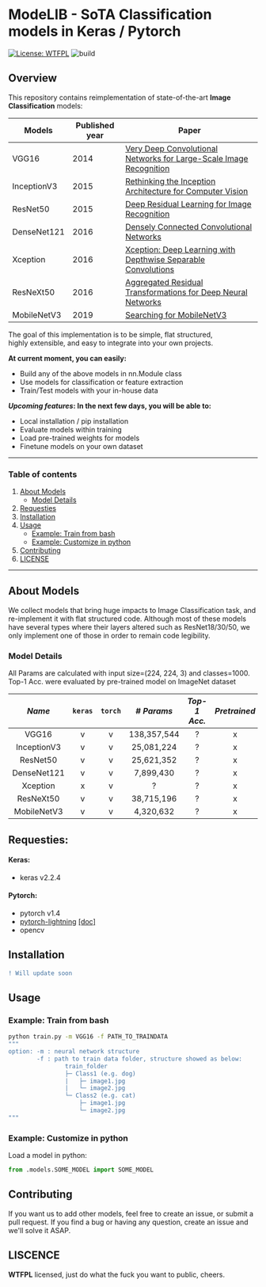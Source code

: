 # ModeLIB - SoTA Classification models in Keras / Pytorch
[![License: WTFPL](https://img.shields.io/badge/License-WTFPL-lightgrey.svg)](http://www.wtfpl.net/about/)
![build](https://img.shields.io/badge/build-unstable-orange.svg)

## Overview
This repository contains reimplementation of state-of-the-art **Image Classification** models:

| **Models**| **Published year**| **Paper**  |
|------|-------------| -----|
| VGG16|2014| [Very Deep Convolutional Networks for Large-Scale Image Recognition](https://arxiv.org/abs/1409.1556) |
| InceptionV3|2015| [Rethinking the Inception Architecture for Computer Vision](https://arxiv.org/abs/1512.00567) |
| ResNet50 |2015|[Deep Residual Learning for Image Recognition](https://arxiv.org/abs/1512.03385)|
|DenseNet121|2016|[Densely Connected Convolutional Networks](https://arxiv.org/abs/1608.06993)|
|Xception|2016|[Xception: Deep Learning with Depthwise Separable Convolutions](https://arxiv.org/abs/1610.02357)|
|ResNeXt50|2016|[Aggregated Residual Transformations for Deep Neural Networks](https://arxiv.org/abs/1611.05431)|
|MobileNetV3|2019|[Searching for MobileNetV3](https://arxiv.org/abs/1905.02244)|



The goal of this implementation is to be simple, flat structured,  
highly extensible, and easy to integrate into your own projects.

**At current moment, you can easily:**  
 * Build any of the above models in nn.Module class 
 * Use models for classification or feature extraction 
 * Train/Test models with your in-house data

**_Upcoming features_: In the next few days, you will be able to:**
 * Local installation / pip installation
 * Evaluate models within training
 * Load pre-trained weights for models 
 * Finetune models on your own dataset

---
### Table of contents
1. [About Models](#about-models)
    * [Model Details](#model-details)
2. [Requesties](#requesties)
3. [Installation](#installation)
4. [Usage](#usage)
    * [Example: Train from bash](#example-train-from-bash)
    * [Example: Customize in python](#example-customize-in-python)
5. [Contributing](#contributing)
6. [LICENSE](#liscence)

---
## About Models

We collect models that bring huge impacts to Image Classification task,
 and re-implement it with flat structured code. 
Although most of these models have several types where their layers
 altered such as ResNet18/30/50, we only implement one of those in order to
 remain code legibility.

### Model Details
All Params are calculated with input size=(224, 224, 3) and classes=1000.
Top-1 Acc. were evaluated by pre-trained model on ImageNet dataset

|*Name*| `keras`| `torch` |*# Params*|*Top-1 Acc.*|*Pretrained*|
|:---:|:--------:|:---:|:---:|:----------:|:-----------:|
| VGG16|v|v|138,357,544|?|x|
| InceptionV3|v|v|25,081,224|?|x|
| ResNet50 |v|v|25,621,352|?|x|
|DenseNet121|v|v|7,899,430|?|x|
|Xception|x|v|?|?|x|
|ResNeXt50|v|v|38,715,196|?|x|
|MobileNetV3|v|v|4,320,632|?|x|


## Requesties:

#### Keras:
- keras v2.2.4
#### Pytorch:
- pytorch v1.4
- [pytorch-lightning](https://github.com/PyTorchLightning/pytorch-lightning) [[doc]](https://pytorch-lightning.readthedocs.io/en/latest/)
- opencv


## Installation

```diff
! Will update soon
```
[comment]: <> "Install via pip:"
[comment]: <> "```bash"
[comment]: <> "pip install efficientnet_pytorch"
[comment]: <> "```"
[comment]: <> "Or install from source:"
[comment]: <> "```bash"
[comment]: <> "git clone https://github.com/lukemelas/EfficientNet-PyTorch"
[comment]: <> "cd EfficientNet-Pytorch"
[comment]: <> "pip install -e ."
[comment]: <> "``` "


## Usage

[comment]: <> "#### Loading pretrained models"
### Example: Train from bash

```bash
python train.py -m VGG16 -f PATH_TO_TRAINDATA
"""
option: -m : neural network structure
        -f : path to train data folder, structure showed as below:
                train_folder
                ├─ Class1 (e.g. dog)
                |   ├─ image1.jpg
                |   └─ image2.jpg
                └─ Class2 (e.g. cat)
                    ├─ image1.jpg
                    └─ image2.jpg
"""        
```

### Example: Customize in python

Load a model in python:  
```python
from .models.SOME_MODEL import SOME_MODEL
```

## Contributing
If you want us to add other models, feel free to create an issue, or submit a pull request.
If you find a bug or having any question, create an issue and we'll solve it ASAP.

## LISCENCE
**WTFPL** licensed, just do what the fuck you want to public, cheers.

